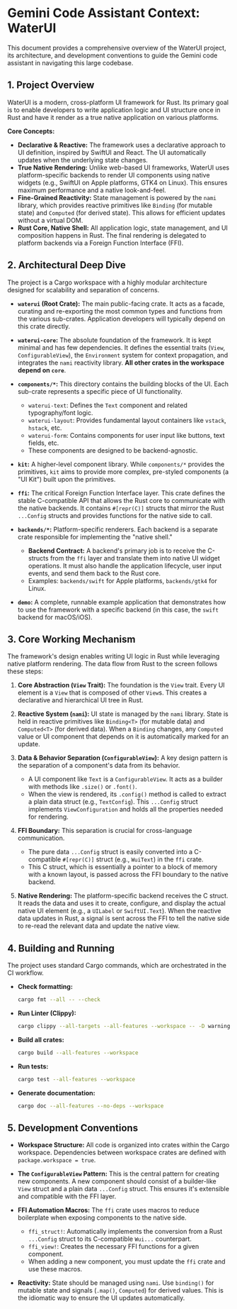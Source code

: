 # Gemini Code Assistant Context: WaterUI

This document provides a comprehensive overview of the WaterUI project, its architecture, and development conventions to guide the Gemini code assistant in navigating this large codebase.

## 1. Project Overview

WaterUI is a modern, cross-platform UI framework for Rust. Its primary goal is to enable developers to write application logic and UI structure once in Rust and have it render as a true native application on various platforms.

**Core Concepts:**

*   **Declarative & Reactive:** The framework uses a declarative approach to UI definition, inspired by SwiftUI and React. The UI automatically updates when the underlying state changes.
*   **True Native Rendering:** Unlike web-based UI frameworks, WaterUI uses platform-specific backends to render UI components using native widgets (e.g., SwiftUI on Apple platforms, GTK4 on Linux). This ensures maximum performance and a native look-and-feel.
*   **Fine-Grained Reactivity:** State management is powered by the `nami` library, which provides reactive primitives like `Binding` (for mutable state) and `Computed` (for derived state). This allows for efficient updates without a virtual DOM.
*   **Rust Core, Native Shell:** All application logic, state management, and UI composition happens in Rust. The final rendering is delegated to platform backends via a Foreign Function Interface (FFI).

## 2. Architectural Deep Dive

The project is a Cargo workspace with a highly modular architecture designed for scalability and separation of concerns.

*   **`waterui` (Root Crate):** The main public-facing crate. It acts as a facade, curating and re-exporting the most common types and functions from the various sub-crates. Application developers will typically depend on this crate directly.

*   **`waterui-core`:** The absolute foundation of the framework. It is kept minimal and has few dependencies. It defines the essential traits (`View`, `ConfigurableView`), the `Environment` system for context propagation, and integrates the `nami` reactivity library. **All other crates in the workspace depend on `core`**.

*   **`components/*`:** This directory contains the building blocks of the UI. Each sub-crate represents a specific piece of UI functionality.
    *   `waterui-text`: Defines the `Text` component and related typography/font logic.
    *   `waterui-layout`: Provides fundamental layout containers like `vstack`, `hstack`, etc.
    *   `waterui-form`: Contains components for user input like buttons, text fields, etc.
    *   These components are designed to be backend-agnostic.

*   **`kit`:** A higher-level component library. While `components/*` provides the primitives, `kit` aims to provide more complex, pre-styled components (a "UI Kit") built upon the primitives.

*   **`ffi`:** The critical Foreign Function Interface layer. This crate defines the stable C-compatible API that allows the Rust core to communicate with the native backends. It contains `#[repr(C)]` structs that mirror the Rust `...Config` structs and provides functions for the native side to call.

*   **`backends/*`:** Platform-specific renderers. Each backend is a separate crate responsible for implementing the "native shell."
    *   **Backend Contract:** A backend's primary job is to receive the C-structs from the `ffi` layer and translate them into native UI widget operations. It must also handle the application lifecycle, user input events, and send them back to the Rust core.
    *   Examples: `backends/swift` for Apple platforms, `backends/gtk4` for Linux.

*   **`demo`:** A complete, runnable example application that demonstrates how to use the framework with a specific backend (in this case, the `swift` backend for macOS/iOS).

## 3. Core Working Mechanism

The framework's design enables writing UI logic in Rust while leveraging native platform rendering. The data flow from Rust to the screen follows these steps:

1.  **Core Abstraction (`View` Trait):** The foundation is the `View` trait. Every UI element is a `View` that is composed of other `View`s. This creates a declarative and hierarchical UI tree in Rust.

2.  **Reactive System (`nami`):** UI state is managed by the `nami` library. State is held in reactive primitives like `Binding<T>` (for mutable data) and `Computed<T>` (for derived data). When a `Binding` changes, any `Computed` value or UI component that depends on it is automatically marked for an update.

3.  **Data & Behavior Separation (`ConfigurableView`):** A key design pattern is the separation of a component's data from its behavior.
    *   A UI component like `Text` is a `ConfigurableView`. It acts as a builder with methods like `.size()` or `.font()`.
    *   When the view is rendered, its `.config()` method is called to extract a plain data struct (e.g., `TextConfig`). This `...Config` struct implements `ViewConfiguration` and holds all the properties needed for rendering.

4.  **FFI Boundary:** This separation is crucial for cross-language communication.
    *   The pure data `...Config` struct is easily converted into a C-compatible `#[repr(C)]` struct (e.g., `WuiText`) in the `ffi` crate.
    *   This C struct, which is essentially a pointer to a block of memory with a known layout, is passed across the FFI boundary to the native backend.

5.  **Native Rendering:** The platform-specific backend receives the C struct. It reads the data and uses it to create, configure, and display the actual native UI element (e.g., a `UILabel` or `SwiftUI.Text`). When the reactive data updates in Rust, a signal is sent across the FFI to tell the native side to re-read the relevant data and update the native view.

## 4. Building and Running

The project uses standard Cargo commands, which are orchestrated in the CI workflow.

*   **Check formatting:**
    ```bash
    cargo fmt --all -- --check
    ```

*   **Run Linter (Clippy):**
    ```bash
    cargo clippy --all-targets --all-features --workspace -- -D warnings
    ```

*   **Build all crates:**
    ```bash
    cargo build --all-features --workspace
    ```

*   **Run tests:**
    ```bash
    cargo test --all-features --workspace
    ```

*   **Generate documentation:**
    ```bash
    cargo doc --all-features --no-deps --workspace
    ```

## 5. Development Conventions

*   **Workspace Structure:** All code is organized into crates within the Cargo workspace. Dependencies between workspace crates are defined with `package.workspace = true`.

*   **The `ConfigurableView` Pattern:** This is the central pattern for creating new components. A new component should consist of a builder-like `View` struct and a plain data `...Config` struct. This ensures it's extensible and compatible with the FFI layer.

*   **FFI Automation Macros:** The `ffi` crate uses macros to reduce boilerplate when exposing components to the native side.
    *   `ffi_struct!`: Automatically implements the conversion from a Rust `...Config` struct to its C-compatible `Wui...` counterpart.
    *   `ffi_view!`: Creates the necessary FFI functions for a given component.
    *   When adding a new component, you must update the `ffi` crate and use these macros.

*   **Reactivity:** State should be managed using `nami`. Use `binding()` for mutable state and signals (`.map()`, `Computed`) for derived values. This is the idiomatic way to ensure the UI updates automatically.
